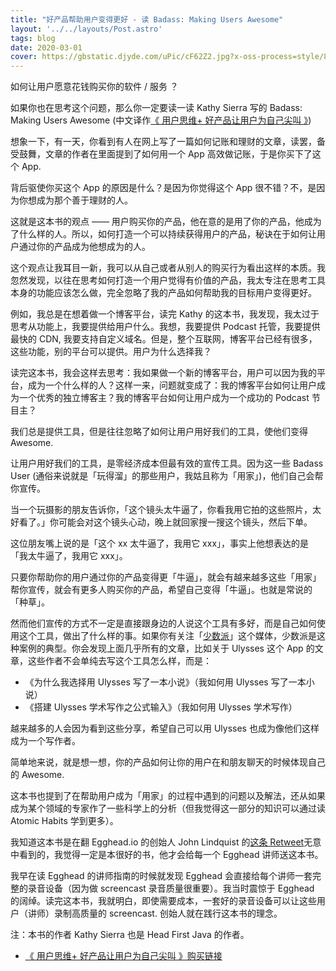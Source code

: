 ```yaml
---
title: "好产品帮助用户变得更好 - 读 Badass: Making Users Awesome"
layout: '../../layouts/Post.astro'
tags: blog
date: 2020-03-01
cover: https://gbstatic.djyde.com/uPic/cF62Z2.jpg?x-oss-process=style/80
---
```


如何让用户愿意花钱购买你的软件 / 服务 ？

如果你也在思考这个问题，那么你一定要读一读 Kathy Sierra 写的 Badass: Making Users Awesome (中文译作[《 用户思维+ 好产品让用户为自己尖叫 》](https://lutaonan.com/go/shop/badass-making-users-awesome))

想象一下，有一天，你看到有人在网上写了一篇如何记账和理财的文章，读罢，备受鼓舞，文章的作者在里面提到了如何用一个 App 高效做记账，于是你买下了这个 App.

背后驱使你买这个 App 的原因是什么？是因为你觉得这个 App 很不错？不，是因为你想成为那个善于理财的人。

这就是这本书的观点 —— 用户购买你的产品，他在意的是用了你的产品，他成为了什么样的人。所以，如何打造一个可以持续获得用户的产品，秘诀在于如何让用户通过你的产品成为他想成为的人。

这个观点让我耳目一新，我可以从自己或者从别人的购买行为看出这样的本质。我忽然发现，以往在思考如何打造一个用户觉得有价值的产品，我太专注在思考工具本身的功能应该怎么做，完全忽略了我的产品如何帮助我的目标用户变得更好。

例如，我总是在想着做一个博客平台，读完 Kathy 的这本书，我发现，我太过于思考从功能上，我要提供给用户什么。我想，我要提供 Podcast 托管，我要提供最快的 CDN, 我要支持自定义域名。但是，整个互联网，博客平台已经有很多，这些功能，别的平台可以提供。用户为什么选择我？

读完这本书，我会这样去思考：我如果做一个新的博客平台，用户可以因为我的平台，成为一个什么样的人？这样一来，问题就变成了：我的博客平台如何让用户成为一个优秀的独立博客主？我的博客平台如何让用户成为一个成功的 Podcast 节目主？

我们总是提供工具，但是往往忽略了如何让用户用好我们的工具，使他们变得 Awesome.

让用户用好我们的工具，是零经济成本但最有效的宣传工具。因为这一些 Badass User (通俗来说就是「玩得溜」的那些用户，我姑且称为「用家」)，他们自己会帮你宣传。

当一个玩摄影的朋友告诉你，「这个镜头太牛逼了，你看我用它拍的这些照片，太好看了。」你可能会对这个镜头心动，晚上就回家搜一搜这个镜头，然后下单。

这位朋友嘴上说的是「这个 xx 太牛逼了，我用它 xxx」，事实上他想表达的是「我太牛逼了，我用它 xxx」。

只要你帮助你的用户通过你的产品变得更「牛逼」，就会有越来越多这些「用家」帮你宣传，就会有更多人购买你的产品，希望自己变得「牛逼」。也就是常说的「种草」。

然而他们宣传的方式不一定是直接跟身边的人说这个工具有多好，而是自己如何使用这个工具，做出了什么样的事。如果你有关注「[少数派](https://sspai.com)」这个媒体，少数派是这种案例的典型。你会发现上面几乎所有的文章，比如关于 Ulysses 这个 App 的文章，这些作者不会单纯去写这个工具怎么样，而是：

- 《为什么我选择用 Ulysses 写了一本小说》（我如何用 Ulysses 写了一本小说）
- 《搭建 Ulysses 学术写作之公式输入》（我如何用 Ulysses 学术写作）

越来越多的人会因为看到这些分享，希望自己可以用 Ulysses 也成为像他们这样成为一个写作者。

简单地来说，就是想一想，你的产品如何让你的用户在和朋友聊天的时候体现自己的 Awesome.

这本书也提到了在帮助用户成为「用家」的过程中遇到的问题以及解法，还从如果成为某个领域的专家作了一些科学上的分析（但我觉得这一部分的知识可以通过读 Atomic Habits 学到更多）。

我知道这本书是在翻 Egghead.io 的创始人 John Lindquist 的[这条 Retweet](https://mobile.twitter.com/shrutikapoor08/status/1230560418369658881)无意中看到的，我觉得一定是本很好的书，他才会给每一个 Egghead 讲师送这本书。

我早在读 Egghead 的讲师指南的时候就发现 Egghead 会直接给每个讲师一套完整的录音设备（因为做 screencast 录音质量很重要）。我当时震惊于 Egghead 的阔绰。读完这本书，我就明白，即使需要成本，一套好的录音设备可以让这些用户（讲师）录制高质量的 screencast. 创始人就在践行这本书的理念。

注：本书的作者 Kathy Sierra 也是 Head First Java 的作者。

- [《 用户思维+ 好产品让用户为自己尖叫 》购买链接](https://lutaonan.com/go/shop/badass-making-users-awesome)